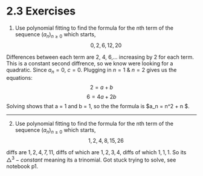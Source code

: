 # 2.3 Exercises

1. Use polynomial fitting to find the formula for the nth term of the sequence $(a_n)_{n≥0}$ which starts,
$$ 0, 2, 6, 12, 20 $$

Differences between each term are 2, 4, 6,... increasing by 2 for each term. This is a constant second diffrence, so we know were looking for a quadratic. Since $a_n = 0$, $c=0$. Plugging in $n=1$ & $n=2$ gives us the equations:
$$ 2=a+b $$
$$ 6 = 4a+2b $$
Solving shows that a = 1 and b = 1, so the the formula is $a_n = n^2 + n $.
___
2. Use polynomial fitting to find the formula for the nth term of the sequence $(a_n)_{n≥0}$ which starts,
$$ 1,2,4,8,15,26 $$


diffs are $1, 2, 4, 7, 11$, diffs of which are $1, 2, 3, 4$, diffs of which $1, 1, 1$. So its $\triangle^3-constant$ meaning its a trinomial. Got stuck trying to solve, see notebook p1.